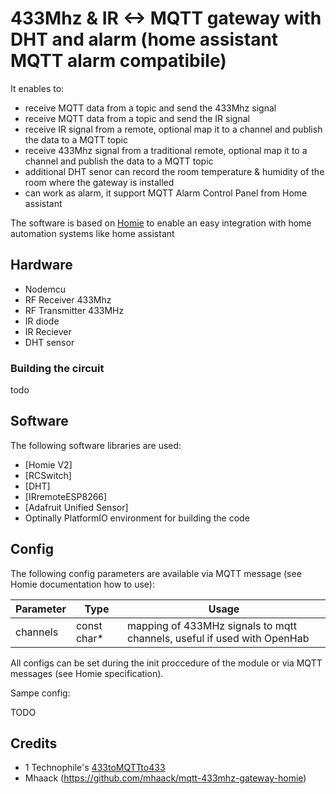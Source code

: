 # 433Mhz & IR <-> MQTT gateway with DHT and alarm (home assistant MQTT alarm compatibile)  

It enables to:
- receive MQTT data from a topic and send the 433Mhz signal 
- receive MQTT data from a topic and send the IR signal 
- receive IR signal from a remote, optional map it to a channel and publish the data to a MQTT topic
- receive 433Mhz signal from a traditional remote, optional map it to a channel and publish the data to a MQTT topic
- additional DHT senor can record the room temperature & humidity of the room where the gateway is installed
- can work as alarm, it support MQTT Alarm Control Panel from Home assistant


The software is based on [Homie](https://github.com/marvinroger/homie-esp8266) to enable an easy integration with home automation systems like home assistant

## Hardware

- Nodemcu
- RF Receiver 433Mhz
- RF Transmitter 433MHz
- IR diode
- IR Reciever
- DHT sensor

### Building the circuit

todo

## Software

The following software libraries are used:

- [Homie V2]
- [RCSwitch]
- [DHT]
- [IRremoteESP8266]
- [Adafruit Unified Sensor]
- Optinally PlatformIO environment for building the code

## Config

The following config parameters are available via MQTT message (see Homie documentation how to use):

Parameter           | Type        | Usage
------------------- | ----------- | -------
channels            | const char* | mapping of 433MHz signals to mqtt channels, useful if used with OpenHab

All configs can be set during the init proccedure of the module or via MQTT messages (see Homie specification).

Sampe config:


TODO



## Credits

- 1 Technophile's [433toMQTTto433](https://1technophile.blogspot.de/2016/09/433tomqttto433-bidirectional-esp8266.html)
- Mhaack (https://github.com/mhaack/mqtt-433mhz-gateway-homie)

